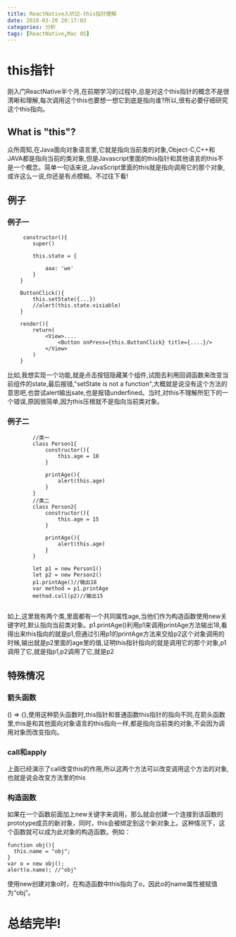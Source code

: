 ```yaml
---
title: ReactNative入坑记-this指针理解
date: 2018-03-20 20:17:03
categories: 分析
tags: [ReactNative,Mac OS]
---
```


# this指针
 <p>刚入门ReactNative半个月,在前期学习的过程中,总是对这个this指针的概念不是很清晰和理解,每次调用这个this也要想一想它到底是指向谁?所以,很有必要仔细研究这个this指向。

<!-- more -->

## What is "this"?
 <p>众所周知,在Java面向对象语言里,它就是指向当前类的对象,Object-C,C++和JAVA都是指向当前的类对象,但是Javascript里面的this指针和其他语言的this不是一个概念。简单一句话来说,JavaScript里面的this就是指向调用它的那个对象,或许这么一说,你还是有点模糊。不过往下看!
 
## 例子

### 例子一
```
	 constructor(){
        super()

        this.state = {
     
            aaa: 'we'
        }
    }
	
	ButtonClick(){
		this.setState({...})
		//alert(this.state.visiable)
	}
	
	render(){
		return(
			<View>....
				<Button onPress={this.ButtonClick} title={....}/>
			</View>
		)
	}

```
<p>比如,我想实现一个功能,就是点击按钮隐藏某个组件,试图去利用回调函数来改变当前组件的state,最后报错,"setState is not a function",大概就是说没有这个方法的意思吧,也尝试alert输出sate,也是报错underfined。当时,对this不理解所犯下的一个错误,原因很简单,因为this压根就不是指向当前类对象。



### 例子二
```
		//类一
		class Person1{
		    constructor(){
		        this.age = 18
		    }
		
		    printAge(){
		        alert(this.age)
		    }
		}
		//类二
		class Person2{
		    constructor(){
		        this.age = 15
		    }
		
		    printAge(){
		        alert(this.age)
		    }
		}

  		let p1 = new Person1()
        let p2 = new Person2()
        p1.printAge()//输出18
        var method = p1.printAge
        method.call(p2)//输出15


```
<p>如上,这里我有两个类,里面都有一个共同属性age,当他们作为构造函数使用new关键字时,默认指向当前类对象。p1.printAge()利用p1来调用printAge方法输出18,看得出来this指向的就是p1,但通过引用p1的printAge方法来交给p2这个对象调用的时候,输出就是p2里面的age里的值,证明this指针指向的就是调用它的那个对象,p1调用了它,就是指p1,p2调用了它,就是p2

## 特殊情况
### 箭头函数
() => {},使用这种箭头函数时,this指针和普通函数this指针的指向不同,在箭头函数里,this是和其他面向对象语言的this指向一样,都是指向当前类的对象,不会因为调用对象而改变指向。

### call和apply
上面已经演示了call改变this的作用,所以这两个方法可以改变调用这个方法的对象,也就是说会改变方法里的this

### 构造函数

 如果在一个函数前面加上new关键字来调用，那么就会创建一个连接到该函数的prototype成员的新对象，同时，this会被绑定到这个新对象上。这种情况下，这个函数就可以成为此对象的构造函数。例如：

```
function obj(){  
  this.name = "obj";  
}  
var o = new obj();  
alert(o.name); //"obj"  
```
使用new创建对象o时，在构造函数中this指向了o，因此o的name属性被赋值为“obj”。


# 总结完毕!
